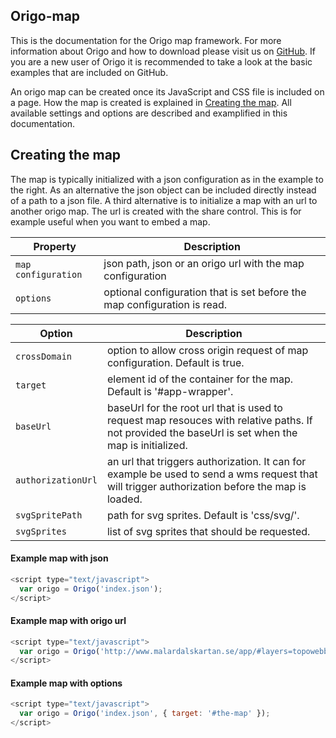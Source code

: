 ## Origo-map

This is the documentation for the Origo map framework. For more information about Origo and how to download please visit us on [GitHub](https://github.com/origo-map/origo). If you are a new user of Origo it is recommended to take a look at the basic examples that are included on GitHub.

An origo map can be created once its JavaScript and CSS file is included on a page. How the map is created is explained in [Creating the map](#creating-the-map). All available settings and options are described and examplified in this documentation.

## Creating the map

The map is typically initialized with a json configuration as in the example to the right. As an alternative the json object can be included directly instead of a path to a json file. A third alternative is to initialize a map with an url to another origo map. The url is created with the share control. This is for example useful when you want to embed a map.

Property | Description
---|---
`map configuration` | json path, json or an origo url with the map configuration
`options` | optional configuration that is set before the map configuration is read.

Option | Description
---|---
`crossDomain` | option to allow cross origin request of map configuration. Default is true.
`target` | element id of the container for the map. Default is '#app-wrapper'.
`baseUrl` | baseUrl for the root url that is used to request map resouces with relative paths. If not provided the baseUrl is set when the map is initialized.
`authorizationUrl` | an url that triggers authorization. It can for example be used to send a wms request that will trigger authorization before the map is loaded.
`svgSpritePath` | path for svg sprites. Default is 'css/svg/'.
`svgSprites` | list of svg sprites that should be requested.


#### Example map with json

```javascript
<script type="text/javascript">
  var origo = Origo('index.json');
</script>
```


#### Example map with origo url

```javascript
<script type="text/javascript">
  var origo = Origo('http://www.malardalskartan.se/app/#layers=topowebbkartan_nedtonad/v/1/s/0,vasteras/v/1/s/0,samhalls_projekt/v/1/s/0&center=172605,6596280&zoom=2&pin=348078,6686310&map=malardalskartan');
</script>
```

#### Example map with options

```javascript
<script type="text/javascript">
  var origo = Origo('index.json', { target: '#the-map' });
</script>
```
